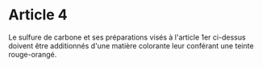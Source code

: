 # Article 4

Le sulfure de carbone et ses préparations visés à l'article 1er ci-dessus doivent être additionnés d'une matière colorante leur conférant une teinte rouge-orangé.
